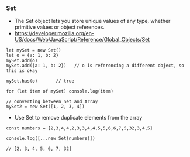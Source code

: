 ### Set
- The Set object lets you store unique values of any type, whether primitive values or object references.
- https://developer.mozilla.org/en-US/docs/Web/JavaScript/Reference/Global_Objects/Set
```
let mySet = new Set()
let o = {a: 1, b: 2}
mySet.add(o)
mySet.add({a: 1, b: 2})   // o is referencing a different object, so this is okay

mySet.has(o)       // true

for (let item of mySet) console.log(item)

// converting between Set and Array
mySet2 = new Set([1, 2, 3, 4])

```
- Use Set to remove duplicate elements from the array 
```
const numbers = [2,3,4,4,2,3,3,4,4,5,5,6,6,7,5,32,3,4,5]

console.log([...new Set(numbers)]) 

// [2, 3, 4, 5, 6, 7, 32]
```